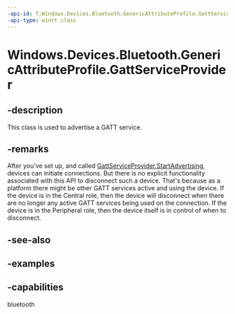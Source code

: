 ```yaml
---
-api-id: T:Windows.Devices.Bluetooth.GenericAttributeProfile.GattServiceProvider
-api-type: winrt class
---
```


<!-- Class syntax.
public class GattServiceProvider 
-->

# Windows.Devices.Bluetooth.GenericAttributeProfile.GattServiceProvider

## -description
This class is used to advertise a GATT service.

## -remarks

After you've set up, and called [GattServiceProvider.StartAdvertising](/uwp/api/windows.devices.bluetooth.genericattributeprofile.gattserviceprovider.startadvertising), devices can initiate connections. But there is no explicit functionality associated with this API to disconnect such a device. That's because as a platform there might be other GATT services active and using the device. If the device is in the Central role, then the device will disconnect when there are no longer any active GATT services being used on the connection. If the device is in the Peripheral role, then the device itself is in control of when to disconnect.

## -see-also

## -examples

## -capabilities
bluetooth
